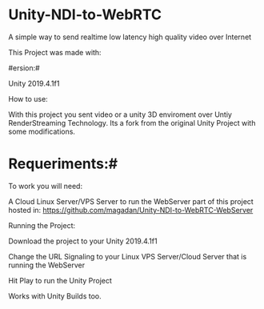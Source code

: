 # Unity-NDI-to-WebRTC
A simple way to send realtime low latency high quality video over Internet

This Project was made with:

#ersion:#

Unity 2019.4.1f1 

How to use:

With this project you sent video or a unity 3D enviroment over Untiy RenderStreaming Technology. Its a fork from the original Unity Project with some modifications.

# Requeriments:#

To work you will need:

A Cloud Linux Server/VPS Server to run the WebServer part of this project hosted in: 
https://github.com/magadan/Unity-NDI-to-WebRTC-WebServer

Running the Project:

Download the project to your Unity 2019.4.1f1

Change the URL Signaling to your Linux VPS Server/Cloud Server that is running the WebServer

Hit Play to run the Unity Project

Works with Unity Builds too.






